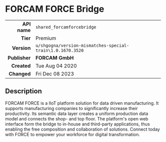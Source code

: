 # FORCAM FORCE Bridge
| | |
|-:|-|
|**API name**|`shared_forcamforcebridge`|
|**Tier**|Premium|
|**Version**|`u/shgogna/version-mismatches-special-train\1.0.1670.3520`|
|**Publisher**|**FORCAM GmbH**|
|**Created**|Tue Aug 04 2020|
|**Changed**|Fri Dec 08 2023|

## Description
FORCAM FORCE is a IIoT platform solution for data driven manufacturing. It supports manufacturing companies to significantly increase their productivity. Its semantic data layer creates a uniform production data model and connects the shop- and top floor. The platform's open web interface form the bridge to in-house and third-party applications, thus enabling the free composition and collaboration of solutions. Connect today with FORCE to empower your workforce for digital transformation.
